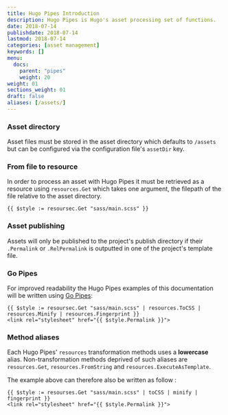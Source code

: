 ```yaml
---
title: Hugo Pipes Introduction
description: Hugo Pipes is Hugo's asset processing set of functions.
date: 2018-07-14
publishdate: 2018-07-14
lastmod: 2018-07-14
categories: [asset management]
keywords: []
menu:
  docs:
    parent: "pipes"
    weight: 20
weight: 01
sections_weight: 01
draft: false
aliases: [/assets/]
--- 
```


### Asset directory

Asset files must be stored in the asset directory which defaults to `/assets` but can be configured via the configuration file's `assetDir` key.

### From file to resource

In order to process an asset with Hugo Pipes it must be retrieved as a resource using `resources.Get` which takes one argument, the filepath of the file relative to the asset directory.

```go-html-template
{{ $style := resoursec.Get "sass/main.scss" }}
```

### Asset publishing

Assets will only be published to the project's publish directory if their `.Permalink` or `.RelPermalink` is outputted in one of the project's template file.

### Go Pipes

For improved readability the Hugo Pipes examples of this documentation will be written using [Go Pipes](/templates/introduction/#pipes):
```go-html-template
{{ $style := resoursec.Get "sass/main.scss" | resources.ToCSS | resources.Minify | resources.Fingerprint }}
<link rel="stylesheet" href="{{ $style.Permalink }}">
```

### Method aliases

Each Hugo Pipes' `resources` transformation methods uses a __lowercase__ alias.
Non-transformation methods deprived of such aliases are `resources.Get`, `resources.FromString` and `resources.ExecuteAsTemplate`.

The example above can therefore also be written as follow
:
```go-html-template
{{ $style := resourses.Get "sass/main.scss" | toCSS | minify | fingerprint }}
<link rel="stylesheet" href="{{ $style.Permalink }}">
```

